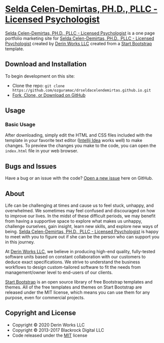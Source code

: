 # [Selda Celen-Demirtas, PH.D., PLLC - Licensed Psychologist](https://drseldacelendemirtas.derinworksllc.com)

[Selda Celen-Demirtas, PH.D., PLLC - Licensed Psychologist](https://drseldacelendemirtas.derinworksllc.com) is a 
one page portfolio marketing site for 
[Selda Celen-Demirtas, PH.D., PLLC - Licensed Psychologist](https://drseldacelendemirtas.derinworksllc.com)
created by [Derin Works LLC](https://www.derinworksllc.com) 
created from a [Start Bootstrap](http://startbootstrap.com) template.

## Download and Installation

To begin development on this site:
* Clone the repo: `git clone https://github.com/ozguramac/drseldacelendemirtas.github.io.git`
* [Fork, Clone, or Download on GitHub](https://github.com/ozguramac/drseldacelendemirtas.github.io)

## Usage

### Basic Usage

After downloading, simply edit the HTML and CSS files included with the template in your favorite text editor 
([Intellij Idea](https://www.jetbrains.com/idea) works well) to make changes. To preview the changes you make to the
 code, you can open the `index.html` file in your web browser.

## Bugs and Issues

Have a bug or an issue with the code? 
[Open a new issue](https://github.com/ozguramac/drseldacelendemirtas.github.io/issues) here on GitHub.

## About

Life can be challenging at times and cause us to feel stuck, unhappy, and overwhelmed. We sometimes may feel confused and 
discouraged on how to improve our lives.  In the midst of these difficult periods, we may benefit from having a supportive 
space to explore what makes us unhappy, challenge ourselves, gain insight, learn new skills, and explore new ways of being. 
[Selda Celen-Demirtas, PH.D., PLLC - Licensed Psychologist](https://drseldacelendemirtas.derinworksllc.com) is happy
 to meet with you to figure out if she can be the person who can support you in this journey. 

At [Derin Works LLC](https://www.derinworksllc.com), we believe in producing high-end quality, fully-tested software units 
based on constant collaboration with our customers to deduce exact specifications. We strive to understand the business 
workflows to design custom-tailored software to fit the needs from management/owner level to end-users of our clients.

[Start Bootstrap](https://startbootstrap.com) is an open source library of free Bootstrap templates and themes. All of 
the free templates and themes on Start Bootstrap are released under the MIT license, which means you can use them for
 any purpose, even for commercial projects.

## Copyright and License

* Copyright &copy; 2020 Derin Works LLC
* Copyright &copy; 2013-2017 Blackrock Digital LLC
* Code released under the [MIT](./LICENSE) license
